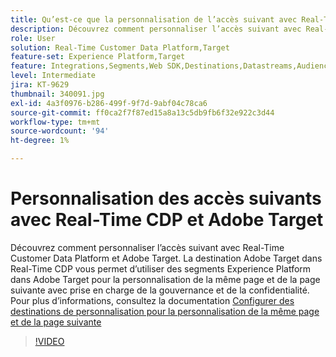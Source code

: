 ```yaml
---
title: Qu’est-ce que la personnalisation de l’accès suivant avec Real-Time CDP et Adobe Target ?
description: Découvrez comment personnaliser l’accès suivant avec Real-Time Customer Data Platform (CDP) et Adobe Target.
role: User
solution: Real-Time Customer Data Platform,Target
feature-set: Experience Platform,Target
feature: Integrations,Segments,Web SDK,Destinations,Datastreams,Audiences,Experience Targeting
level: Intermediate
jira: KT-9629
thumbnail: 340091.jpg
exl-id: 4a3f0976-b286-499f-9f7d-9abf04c78ca6
source-git-commit: ff0ca2f7f87ed15a8a13c5db9fb6f32e922c3d44
workflow-type: tm+mt
source-wordcount: '94'
ht-degree: 1%

---
```


# Personnalisation des accès suivants avec Real-Time CDP et Adobe Target

Découvrez comment personnaliser l’accès suivant avec Real-Time Customer Data Platform et Adobe Target. La destination Adobe Target dans Real-Time CDP vous permet d’utiliser des segments Experience Platform dans Adobe Target pour la personnalisation de la même page et de la page suivante avec prise en charge de la gouvernance et de la confidentialité. Pour plus d’informations, consultez la documentation [ Configurer des destinations de personnalisation pour la personnalisation de la même page et de la page suivante ](https://experienceleague.adobe.com/docs/experience-platform/destinations/ui/activate/configure-personalization-destinations.html?lang=fr)

>[!VIDEO](https://video.tv.adobe.com/v/340091?quality=12&learn=on)
